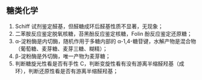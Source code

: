## 糖类化学

1. Schiff 试剂鉴定醛基，但醛糖成环后醛基性质不显著，无现象；
2. 二苯胺反应鉴定脱氧核糖，苔黑酚反应鉴定核糖，Folin 酚反应鉴定还原糖；
3. α-淀粉酶是内切酶，随机作用于多糖内部的 α-1,4-糖苷键，水解产物是混合物（葡萄糖、麦芽糖、麦芽三糖、糊精）；
4. β-淀粉酶是外切酶，唯一产物为麦芽糖；
5. 判断糖旋光性看是否有手性 C，判断变旋性看有没有游离半缩醛羟基（成环），判断还原性看是否有游离半缩醛羟基；
